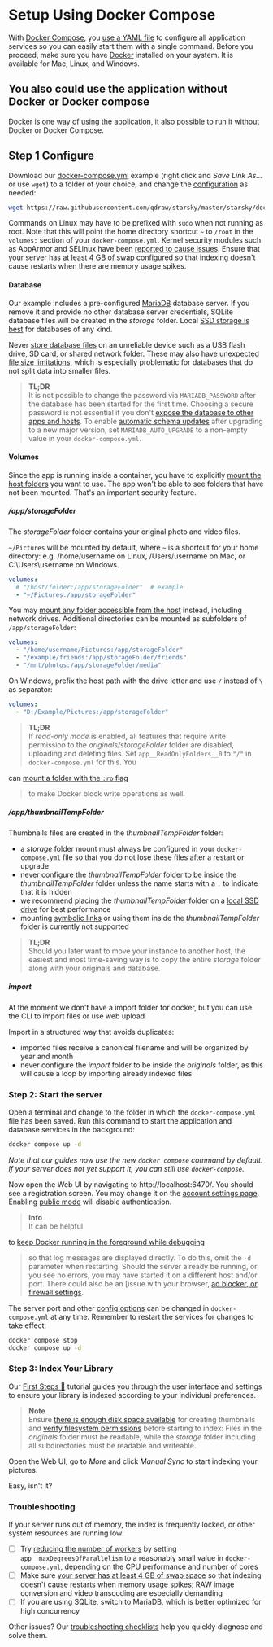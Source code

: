 # Setup Using Docker Compose

With [Docker Compose](https://docs.docker.com/compose/),
you [use a YAML file](../../developer-guide/technologies/yaml.md)
to configure all application services so you can easily start them with a single command.
Before you proceed, make sure you
have [Docker](https://store.docker.com/search?type=edition&offering=community)
installed on your system. It is available for Mac, Linux, and Windows.

## You also could use the application without Docker or Docker compose

Docker is one way of using the application, it also possible to run it without Docker or Docker
Compose.

## Step 1 Configure

Download
our [docker-compose.yml](https://raw.githubusercontent.com/qdraw/starsky/master/starsky/docker/compose/generic/docker-compose.yml)
example
(right click and *Save Link As...* or use `wget`) to a folder of your choice,
and change the [configuration](../configuration/config-options.md) as needed:

```bash
wget https://raw.githubusercontent.com/qdraw/starsky/master/starsky/docker/compose/generic/docker-compose.yml
``` 

Commands on Linux may have to be prefixed with `sudo` when not running as root.
Note that this will point the home directory shortcut `~` to `/root` in the `volumes:`
section of your `docker-compose.yml`. Kernel security modules such as AppArmor and SELinux
have been [reported to cause issues](../troubleshooting/docker.md#kernel-security).
Ensure that your server has [at least 4 GB of swap](../troubleshooting/docker.md#adding-swap)
configured so that
indexing doesn't cause restarts when there are memory usage spikes.

#### Database ####

Our example includes a pre-configured [MariaDB](https://mariadb.com/) database server. If you remove
it
and provide no other database server credentials, SQLite database files will be created in the
*storage* folder. Local [SSD storage is best](../troubleshooting/performance.md#storage) for
databases of any kind.

Never [store database files](../troubleshooting/mariadb.md#corrupted-files) on an unreliable device
such as a USB flash drive, SD card, or shared network folder. These may also
have [unexpected file size limitations](https://thegeekpage.com/fix-the-file-size-exceeds-the-limit-allowed-and-cannot-be-saved/),
which is especially problematic for databases that do not split data into smaller files.

> **TL;DR**<br />
> It is not possible to change the password via `MARIADB_PASSWORD` after the database has been
> started
> for the first time. Choosing a secure password is not essential if you
> don't [expose the database to other apps and hosts](../troubleshooting/mariadb.md#cannot-connect).
> To enable [automatic schema updates](../troubleshooting/mariadb.md#auto-upgrade) after upgrading
> to
> a new major version, set `MARIADB_AUTO_UPGRADE` to a non-empty value in your `docker-compose.yml`.

#### Volumes ####

Since the app is running inside a container, you have to
explicitly [mount the host folders](https://docs.docker.com/compose/compose-file/compose-file-v3/#volumes)
you want to use.
The app won't be able to see folders that have not been mounted. That's an important security
feature.

##### /app/storageFolder #####

The *storageFolder* folder contains your original photo and video files.

`~/Pictures` will be mounted by default, where `~` is a shortcut for your home directory:
e.g. /home/username on Linux, /Users/username on Mac, or C:\Users\username on Windows.

```yaml
volumes:
  # "/host/folder:/app/storageFolder"  # example
  - "~/Pictures:/app/storageFolder"
```

You
may [mount any folder accessible from the host](https://docs.docker.com/compose/compose-file/compose-file-v3/#short-syntax-3)
instead, including network drives. Additional directories can
be mounted as subfolders of `/app/storageFolder`:

```yaml
volumes:
  - "/home/username/Pictures:/app/storageFolder"
  - "/example/friends:/app/storageFolder/friends"
  - "/mnt/photos:/app/storageFolder/media"
```

On Windows, prefix the host path with the drive letter and use `/` instead of `\` as separator:

```yaml
volumes:
  - "D:/Example/Pictures:/app/storageFolder"
```

> **TL;DR**<br />
> If *read-only mode* is enabled, all features that require write permission to the
*originals/storageFolder* folder
> are disabled, uploading and deleting files. Set `app__ReadOnlyFolders__0` to `"/"`
> in `docker-compose.yml` for this.
> You
>
can [mount a folder with the `:ro` flag](https://docs.docker.com/compose/compose-file/compose-file-v3/#short-syntax-3)
> to make Docker block write operations as well.

##### /app/thumbnailTempFolder #####

Thumbnails files are created in the *thumbnailTempFolder* folder:

- a *storage* folder mount must always be configured in your `docker-compose.yml` file so that you
  do not lose these files after a restart or upgrade
- never configure the *thumbnailTempFolder* folder to be inside the *thumbnailTempFolder* folder
  unless the name starts with a `.` to indicate that it is hidden
- we recommend placing the *thumbnailTempFolder* folder on
  a [local SSD drive](../troubleshooting/performance.md#storage) for best performance
- mounting [symbolic links](https://en.wikipedia.org/wiki/Symbolic_link) or using them inside the
  *thumbnailTempFolder* folder is currently not supported

> **TL;DR**<br />
> Should you later want to move your instance to another host, the easiest and most time-saving way
> is
> to copy the entire *storage* folder along with your originals and database.

##### import #####

At the moment we don't have a import folder for docker, but you can use the CLI to import files or
use web upload

Import in a structured way that avoids duplicates:

- imported files receive a canonical filename and will be organized by year and month
- never configure the *import* folder to be inside the *originals* folder, as this will cause a loop
  by importing already indexed files

### Step 2: Start the server ###

Open a terminal and change to the folder in which the `docker-compose.yml` file has been saved.
Run this command to start the application and database services in the background:

```bash
docker compose up -d
```

*Note that our guides now use the new `docker compose` command by default. If your server does not
yet support it, you can still use `docker-compose`.*

Now open the Web UI by navigating to http://localhost:6470/. You should see a registration screen.
You may change it on the [account settings page](../../features/accountmanagement.md).
Enabling [public mode](../configuration/config-options.md) will disable authentication.

> **Info**<br />
> It can be helpful
>
to [keep Docker running in the foreground while debugging](../troubleshooting/docker.md#viewing-logs)
> so that log messages are displayed directly. To do this, omit the `-d` parameter when restarting.
> Should the server already be running, or you see no errors, you may have started it
> on a different host and/or port. There could also be an [issue with your browser,
[ad blocker, or firewall settings](../troubleshooting/index.md).


The server port and other [config options](../configuration/config-options.md) can be changed
in `docker-compose.yml` at any time.
Remember to restart the services for changes to take effect:

```bash
docker compose stop
docker compose up -d
```

### Step 3: Index Your Library ###

Our [First Steps 👣](../first-steps.md) tutorial guides you through the user interface and settings
to ensure your library is indexed according to your individual preferences.

> **Note**<br />
> Ensure [there is enough disk space available](../troubleshooting/docker.md#disk-space) for
> creating
> thumbnails and [verify filesystem permissions](../troubleshooting/docker.md)
> before starting to index: Files in the *originals* folder must be readable, while the *storage*
> folder
> including all subdirectories must be readable and writeable.

Open the Web UI, go to *More* and click *Manual Sync* to start indexing your pictures.

Easy, isn't it?

### Troubleshooting ###

If your server runs out of memory, the index is frequently locked, or other system resources are
running low:

- [ ] Try [reducing the number of workers](../configuration/config-options.md#index-workers) by
  setting `app__maxDegreesOfParallelism` to a reasonably small value in `docker-compose.yml`,
  depending on the CPU performance and number of cores
- [ ] Make
  sure [your server has at least 4 GB of swap space](../troubleshooting/docker.md#adding-swap) so
  that indexing doesn't cause restarts when memory usage spikes; RAW image conversion and video
  transcoding are especially demanding
- [ ] If you are using SQLite, switch to MariaDB, which is better optimized for high concurrency

Other issues? Our [troubleshooting checklists](../troubleshooting/index.md) help you quickly
diagnose and solve them.




